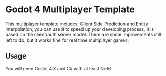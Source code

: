 # Godot 4 Multiplayer Template
This multiplayer template includes: Client Side Prediction and Entity Interpolation, you can use it to speed up your developing process, it is based on the client/auth server model.
There are some improvements still left to do, but it works fine for real time multiplayer games.

## Usage
You will need Godot 4.X and C# with at least Net6